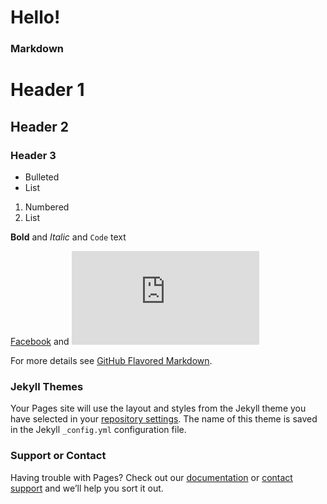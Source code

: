 # Hello!




### Markdown
# Header 1
## Header 2
### Header 3

- Bulleted
- List

1. Numbered
2. List

**Bold** and _Italic_ and `Code` text

[Facebook](https://www.facebook.com/hyperboss2003) and ![Image](https://www.facebook.com/photo.php?fbid=752106501611350&l=feee0a7312)

For more details see [GitHub Flavored Markdown](https://guides.github.com/features/mastering-markdown/).

### Jekyll Themes

Your Pages site will use the layout and styles from the Jekyll theme you have selected in your [repository settings](https://github.com/HoangTheBoss/hyper/settings). The name of this theme is saved in the Jekyll `_config.yml` configuration file.

### Support or Contact

Having trouble with Pages? Check out our [documentation](https://help.github.com/categories/github-pages-basics/) or [contact support](https://github.com/contact) and we’ll help you sort it out.
